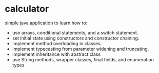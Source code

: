 # calculator
simple java application to learn how to:
- use arrays, conditional statements, and a switch statement.
- set initial state using constructors and constructor chaining.
- implement method overloading in classes.
- implement typecasting from parameter widening and truncating.
- implement inheritance with abstract class
- use String methods, wrapper classes, final fields, and enumeration types 
